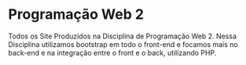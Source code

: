 <h1>Programação Web 2</h1>

Todos os Site Produzidos na Disciplina de Programação Web 2.
Nessa Disciplina utilizamos bootstrap em todo o front-end e focamos mais no back-end
e na integração entre o front e o back, utilizando PHP. 
